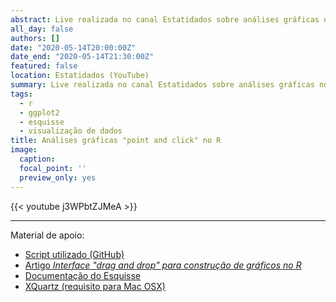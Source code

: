 ```yaml
---
abstract: Live realizada no canal Estatidados sobre análises gráficas no R com o pacote **esquisse**. O Esquisse permite a criação de lindos gráficos do **ggplot2** de forma descomplidada, sem a necessidade de digitar linhas de código.
all_day: false
authors: []
date: "2020-05-14T20:00:00Z"
date_end: "2020-05-14T21:30:00Z"
featured: false
location: Estatidados (YouTube)
summary: Live realizada no canal Estatidados sobre análises gráficas no R com o pacote **esquisse**.
tags:
  - r
  - ggplot2
  - esquisse
  - visualização de dados
title: Análises gráficas "point and click" no R
image:
  caption:
  focal_point: ''
  preview_only: yes  
---
```


{{< youtube j3WPbtZJMeA >}}

<hr>

Material de apoio:

- [Script utilizado (GitHub)](https://github.com/juniorssz/esquisse-example)
- [Artigo *Interface "drag and drop"​ para construção de gráficos no R*](../../../post/2019-12-20-interface-drag-and-drop-para-construcao-de-graficos-no-r/)
- [Documentação do Esquisse](https://dreamrs.github.io/esquisse/index.html)
- [XQuartz (requisito para Mac OSX)](https://www.xquartz.org)